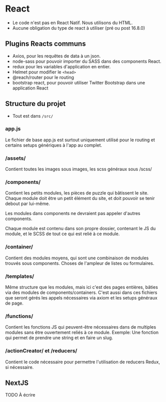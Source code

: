 # React

- Le code n'est pas en React Natif. Nous utilisons du HTML.
- Aucune obligation du type de react à utiliser (pré ou post 16.8.0)
## Plugins Reacts communs

- Axios, pour les requêtes de data à un json.
- node-sass pour pouvoir importer du SASS dans des components React.
- redux pour les variables d'application en entier.
- Helmet pour modifier le `<head>`
- @reach/router pour le routing
- bootstrap react, pour pouvoir utiliser Twitter Bootstrap dans une application React

## Structure du projet
- Tout est dans `/src/`

### app.js
Le fichier de base app.js est surtout uniquement utilisé pour le routing et certains setups génériques à l'app au complet.

### /assets/
Contient toutes les images sous images, les scss généraux sous /scss/

### /components/
Contient les petits modules, les pièces de puzzle qui bâtissent le site. Chaque module doit être un petit élément du site, et doit pouvoir se tenir debout par lui-même.

Les modules dans components ne devraient pas appeler d'autres components.

Chaque module est contenu dans son propre dossier, contenant le JS du module, et le SCSS de tout ce qui est relié à ce module.

### /container/
Contient des modules moyens, qui sont une combinaison de modules trouvés sous components. Choses de l'ampleur de listes ou formulaires.

### /templates/
Même structure que les modules, mais ici c'est des pages entières, bâties via des modules de components/containers. C'est aussi dans ces fichiers que seront gérés les appels nécessaires via axiom et les setups généraux de page.

### /functions/

Contient les fonctions JS qui peuvent-être nécessaires dans de multiples modules sans être ouvertement reliés à ce module. Exemple: Une fonction qui permet de prendre une string et en faire un slug.

### /actionCreator/ et /reducers/

Contient le code nécessaire pour permettre l'utilisation de reducers Redux, si nécessaire.

## NextJS

TODO À écrire